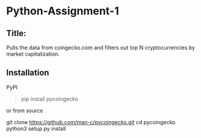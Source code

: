 # Python-Assignment-1


## Title: 

Pulls the data from coingecko.com and filters out top N cryptocurrencies by market capitalization.

## Installation

PyPI

>pip install pycoingecko

  
or from source


git clone https://github.com/man-c/pycoingecko.git
cd pycoingecko
python3 setup.py install
